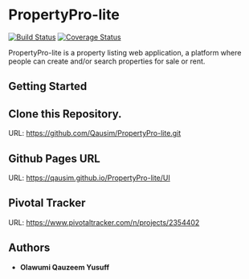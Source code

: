 # PropertyPro-lite
[![Build Status](https://travis-ci.org/Qausim/PropertyPro-lite.svg?branch=develop)](https://travis-ci.org/Qausim/PropertyPro-lite)
[![Coverage Status](https://coveralls.io/repos/github/Qausim/PropertyPro-lite/badge.svg)](https://coveralls.io/github/Qausim/PropertyPro-lite)

PropertyPro-lite is a property listing web application, a platform where people can create and/or search properties for sale or rent.

## Getting Started

## Clone this Repository.
URL: https://github.com/Qausim/PropertyPro-lite.git

## Github Pages URL
URL: https://qausim.github.io/PropertyPro-lite/UI

## Pivotal Tracker
URL: https://www.pivotaltracker.com/n/projects/2354402

## Authors
- **Olawumi Qauzeem Yusuff**
